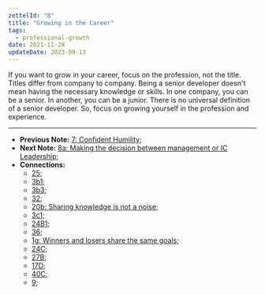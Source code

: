 ```yaml
---
zettelId: "8"
title: "Growing in the Career"
tags:
  - professional-growth
date: 2021-11-28
updateDate: 2023-09-13
---
```


If you want to grow in your career, focus on the profession, not the title. Titles differ from company to company. Being a senior developer doesn't mean having the necessary knowledge or skills. In one company, you can be a senior. In another, you can be a junior. There is no universal definition of a senior developer. So, focus on growing yourself in the profession and experience.

---

- **Previous Note:** [7: Confident Humility](/notes/7/);
- **Next Note:** [8a: Making the decision between management or IC Leadership](/notes/8a/);
- **Connections:**
  - [25](/notes/25/);
  - [3b1](/notes/3b1/);
  - [3b3](/notes/3b3/);
  - [32](/notes/32/);
  - [20b: Sharing knowledge is not a noise](/notes/20b/);
  - [3c1](/notes/3c1/);
  - [24B1](/notes/24b1/);
  - [36](/notes/36/);
  - [1g: Winners and losers share the same goals](/notes/1g/);
  - [24C](/notes/24c/);
  - [27B](/notes/27b/);
  - [17D](/notes/17d/);
  - [40C](/notes/40c/);
  - [9](/notes/9/);
